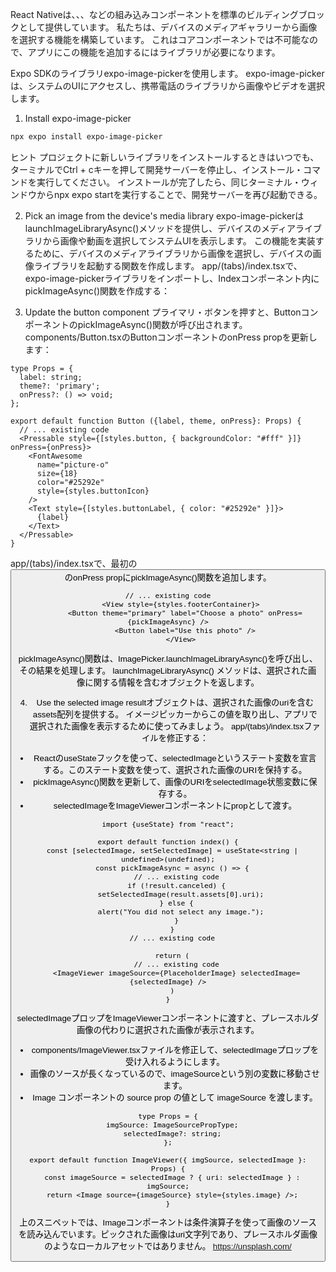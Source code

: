 React Nativeは、<View>、<Text>、<Pressable>などの組み込みコンポーネントを標準のビルディングブロックとして提供しています。
私たちは、デバイスのメディアギャラリーから画像を選択する機能を構築しています。
これはコアコンポーネントでは不可能なので、アプリにこの機能を追加するにはライブラリが必要になります。

Expo SDKのライブラリexpo-image-pickerを使用します。
expo-image-pickerは、システムのUIにアクセスし、携帯電話のライブラリから画像やビデオを選択します。

1. Install expo-image-picker
```bash
npx expo install expo-image-picker
```
ヒント プロジェクトに新しいライブラリをインストールするときはいつでも、ターミナルでCtrl + cキーを押して開発サーバーを停止し、インストール・コマンドを実行してください。
インストールが完了したら、同じターミナル・ウィンドウからnpx expo startを実行することで、開発サーバーを再び起動できる。

2. Pick an image from the device's media library
expo-image-pickerはlaunchImageLibraryAsync()メソッドを提供し、デバイスのメディアライブラリから画像や動画を選択してシステムUIを表示します。
この機能を実装するために、デバイスのメディアライブラリから画像を選択し、デバイスの画像ライブラリを起動する関数を作成します。
app/(tabs)/index.tsxで、expo-image-pickerライブラリをインポートし、Indexコンポーネント内にpickImageAsync()関数を作成する：

3. Update the button component
プライマリ・ボタンを押すと、ButtonコンポーネントのpickImageAsync()関数が呼び出されます。
components/Button.tsxのButtonコンポーネントのonPress propを更新します：
```tsx
type Props = {
  label: string;
  theme?: 'primary';
  onPress?: () => void;
};

export default function Button ({label, theme, onPress}: Props) {
  // ... existing code
  <Pressable style={[styles.button, { backgroundColor: "#fff" }]} onPress={onPress}>
    <FontAwesome
      name="picture-o"
      size={18}
      color="#25292e"
      style={styles.buttonIcon}
    />
    <Text style={[styles.buttonLabel, { color: "#25292e" }]}>
      {label}
    </Text>
  </Pressable>
}
```
app/(tabs)/index.tsxで、最初の<Button>のonPress propにpickImageAsync()関数を追加します。
```tsx
// ... existing code
      <View style={styles.footerContainer}>
        <Button theme="primary" label="Choose a photo" onPress={pickImageAsync} />
        <Button label="Use this photo" />
      </View>
```
pickImageAsync()関数は、ImagePicker.launchImageLibraryAsync()を呼び出し、その結果を処理します。
launchImageLibraryAsync() メソッドは、選択された画像に関する情報を含むオブジェクトを返します。

4. Use the selected image
resultオブジェクトは、選択された画像のuriを含むassets配列を提供する。
イメージピッカーからこの値を取り出し、アプリで選択された画像を表示するために使ってみましょう。
app/(tabs)/index.tsxファイルを修正する：
- ReactのuseStateフックを使って、selectedImageというステート変数を宣言する。このステート変数を使って、選択された画像のURIを保持する。
- pickImageAsync()関数を更新して、画像のURIをselectedImage状態変数に保存する。
- selectedImageをImageViewerコンポーネントにpropとして渡す。
```tsx
import {useState} from "react";

export default function index() {
  const [selectedImage, setSelectedImage] = useState<string | undefined>(undefined);
  const pickImageAsync = async () => {
    // ... existing code
    if (!result.canceled) {
      setSelectedImage(result.assets[0].uri);
    } else {
      alert("You did not select any image.");
    }
  }
  // ... existing code

  return (
    // ... existing code
    <ImageViewer imageSource={PlaceholderImage} selectedImage={selectedImage} />
  )
}
```
selectedImageプロップをImageViewerコンポーネントに渡すと、プレースホルダ画像の代わりに選択された画像が表示されます。
- components/ImageViewer.tsxファイルを修正して、selectedImageプロップを受け入れるようにします。
- 画像のソースが長くなっているので、imageSourceという別の変数に移動させます。
- Image コンポーネントの source prop の値として imageSource を渡します。
```tsx
type Props = {
  imgSource: ImageSourcePropType;
  selectedImage?: string;
};

export default function ImageViewer({ imgSource, selectedImage }: Props) {
  const imageSource = selectedImage ? { uri: selectedImage } : imgSource;
  return <Image source={imageSource} style={styles.image} />;
}
```
上のスニペットでは、Imageコンポーネントは条件演算子を使って画像のソースを読み込んでいます。ピックされた画像はuri文字列であり、プレースホルダ画像のようなローカルアセットではありません。
https://unsplash.com/
